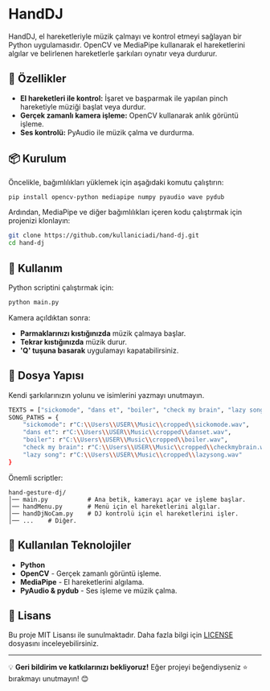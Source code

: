 # HandDJ

HandDJ, el hareketleriyle müzik çalmayı ve kontrol etmeyi sağlayan bir Python uygulamasıdır. OpenCV ve MediaPipe kullanarak el hareketlerini algılar ve belirlenen hareketlerle şarkıları oynatır veya durdurur.

## 🚀 Özellikler
- **El hareketleri ile kontrol:** İşaret ve başparmak ile yapılan pinch hareketiyle müziği başlat veya durdur.
- **Gerçek zamanlı kamera işleme:** OpenCV kullanarak anlık görüntü işleme.
- **Ses kontrolü:** PyAudio ile müzik çalma ve durdurma.

## 📦 Kurulum

Öncelikle, bağımlılıkları yüklemek için aşağıdaki komutu çalıştırın:

```bash
pip install opencv-python mediapipe numpy pyaudio wave pydub
```

Ardından, MediaPipe ve diğer bağımlılıkları içeren kodu çalıştırmak için projenizi klonlayın:

```bash
git clone https://github.com/kullaniciadi/hand-dj.git
cd hand-dj
```

## 🔧 Kullanım

Python scriptini çalıştırmak için:

```bash
python main.py
```

Kamera açıldıktan sonra:
- **Parmaklarınızı kıstığınızda** müzik çalmaya başlar.
- **Tekrar kıstığınızda** müzik durur.
- **'Q' tuşuna basarak** uygulamayı kapatabilirsiniz.

## 📂 Dosya Yapısı

Kendi şarkılarınızın yolunu ve isimlerini yazmayı unutmayın.
```bash
TEXTS = ["sickomode", "dans et", "boiler", "check my brain", "lazy song"]
SONG_PATHS = {
    "sickomode": r"C:\\Users\\USER\\Music\\cropped\\sickomode.wav",
    "dans et": r"C:\\Users\\USER\\Music\\cropped\\danset.wav",
    "boiler": r"C:\\Users\\USER\\Music\\cropped\\boiler.wav",
    "check my brain": r"C:\\Users\\USER\\Music\\cropped\\checkmybrain.wav",
    "lazy song": r"C:\\Users\\USER\\Music\\cropped\\lazysong.wav"
}
```

Önemli scriptler:
```
hand-gesture-dj/
│── main.py           # Ana betik, kamerayı açar ve işleme başlar.
│── handMenu.py       # Menü için el hareketlerini algılar.
│── handDjNoCam.py    # DJ kontrolü için el hareketlerini işler.
│── ...    # Diğer.
```

## 🤖 Kullanılan Teknolojiler
- **Python**
- **OpenCV** - Gerçek zamanlı görüntü işleme.
- **MediaPipe** - El hareketlerini algılama.
- **PyAudio & pydub** - Ses işleme ve müzik çalma.

## 📜 Lisans
Bu proje MIT Lisansı ile sunulmaktadır. Daha fazla bilgi için [LICENSE](LICENSE) dosyasını inceleyebilirsiniz.

---

💡 **Geri bildirim ve katkılarınızı bekliyoruz!** Eğer projeyi beğendiyseniz ⭐ bırakmayı unutmayın! 😊

